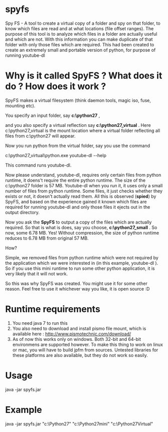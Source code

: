 # spyfs
Spy FS - A tool to create a virtual copy of a folder and spy on that folder, to know which files are read and at what locations (file offset ranges). The purpose of this tool is to analyze which files in a folder are actually useful and which are not. With this information you can make duplicate of that folder with only those files which are required. This had been created to create an extremely small and portable version of python, for purpose of running youtube-dl


# Why is it called SpyFS ? What does it do ? How does it work ?
SpyFS makes a virtual filesystem (think daemon tools, magic iso, fuse, mounting etc).

You specify an input folder, say **c:\python27** ,

and you also specify a virtual reflection say **c:\python27_virtual** . Here c:\python27_virtual is the mount location where a virtual folder reflecting all files from c:\python27 will appear. 

Now you run python from the virtual folder, say you use the command

c:\python27_virtual\python.exe youtube-dl --help

This command runs youtube-dl.

Now please understand, youtube-dl, requires only certain files from python runtime, it doens't require the entire python runtime. The size of the c:\python27 folder is 57 MB. Youtube-dl when you run it, it uses only a small number of files from python runtime. Some files, it just checks whether they exists or not, it doesn't actually read them. All this is observed (**spied**) by SpyFS, and based on the experience gained it known which files are required for running youtube-dl and only those files it ejects out in the output directory.


Now you ask the **SpyFS** to output a copy of the files which are actually required. So that is what is does, say you choose, **c:\python27_small** . So now, some 6.78 MB. Yes! Without compression, the size of python runtime reduces to 6.78 MB from original 57 MB. 

How? 

Simple, we removed files from python runtime which were not required by the application which we were interested in (in this example, youtube-dl ). So if you use this mini runtime to run some other python application, it is very likely that it will not work.

So this was why SpyFS was created. You might use it for some other reason. Feel free to use it whichever way you like, it is open source :D

# Runtime requirements
1. You need java 7 to run this
2. You also need to download and install pismo file mount, which is available here : http://www.pismotechnic.com/download/
3. As of now this works only on windows. Both 32-bit and 64-bit environmens are supported however. To make this thing to work on linux or mac, you will have to build jpfm from sources. Untested libraries for these platforms are also available, but they do not work so easily. 

# Usage
java -jar spyfs.jar <param1-source> <param2-storeTo> <param3-virtual>

# Example
java -jar spyfs.jar "c:\Python27" "c:\Python27mini" "c:\Python27Virtual"
